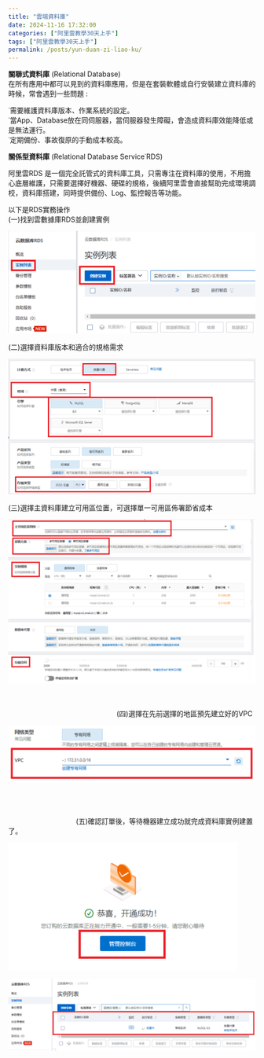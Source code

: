 ```yaml
---
title: "雲端資料庫"
date: 2024-11-16 17:32:00
categories: ["阿里雲教學30天上手"]
tags: ["阿里雲教學30天上手"]
permalink: /posts/yun-duan-zi-liao-ku/
---
```

**關聯式資料庫** (Relational
Database)  
在所有應用中都可以見到的資料庫應用，但是在套裝軟體或自行安裝建立資料庫的時候，常會遇到一些問題 :   
  
˙需要維護資料庫版本、作業系統的設定。  
˙當App、Database放在同伺服器，當伺服器發生障礙，會造成資料庫效能降低或是無法運行。  
˙定期備份、事故復原的手動成本較高。  
  
**關係型資料庫** (Relational
Database Service˙RDS)
  
阿里雲RDS 是一個完全託管式的資料庫工具，只需專注在資料庫的使用，不用擔心底層維護，只需要選擇好機器、硬碟的規格，後續阿里雲會直接幫助完成環境調校，資料庫搭建，同時提供備份、Log、監控報告等功能。  
  
以下是RDS實務操作  
(一)找到雲數據庫RDS並創建實例

[![](/assets/images/圖片1-4.png)](https://blogger.googleusercontent.com/img/b/R29vZ2xl/AVvXsEgGKwaXE1F4pGobiCO6K12lq70YsXA3OnHSlgwKHoxm8MJgYM-hSrRLs8Zyj2-Lokut4CtRSRpR-Pu7-7czrulo-Ri_IFqIbYbiytqyx2AGIZAw-w8xdxYnxZWNB-oVzoCOcScCRHI0sLBZOD9jjweYLwCjm6YnsDmxU68rqTRiy4YEL15yZRd-SeP2/s554/%E5%9C%96%E7%89%871.png)

  
(二)選擇資料庫版本和適合的規格需求  
  

[![](/assets/images/圖片2-3.png)](https://blogger.googleusercontent.com/img/b/R29vZ2xl/AVvXsEgkimDm2QK4rz3B6pYB9YxTumcXtRkJF3_GePqMkAi-b8AeglNn4nT0G1cngenuG7WHxAsSEFIEfaLm1FJo8AIOtOkIBUurCK7tPW4cQgX9JwicyaQoy3-sECzacJ7n_sFMFZFPnkHolZfXLoNPcyEauLC1imLrXnQfBsFEi6cEqIY5T6cwUhIkQn3T/s554/%E5%9C%96%E7%89%872.png)

  
  
(三)選擇主資料庫建立可用區位置，可選擇單一可用區佈署節省成本  
  

[![](/assets/images/圖片3-1.png)](https://blogger.googleusercontent.com/img/b/R29vZ2xl/AVvXsEjXMML0xaldXYIqgjxXIXLuV-b7IeuwB86n7_tqk70bh-__1o2Ga_8GC2M_xncKQd-h9bDFOCLZcTGIp98NjXoob-BFCIfEADyfkaqQdUyceCM2z-mO_x4xN_6yIPju8gj-bogYoJaiAf8xfg2jc4MAmsCl5g0GR1hxHuqkSwtNSVYg-O2E1BnYI_XD/s554/%E5%9C%96%E7%89%873.png)

  
  
  
  
  
  
  
  
  
  
  
                                                                                                                                                                                                                                                                                                                        (四)選擇在先前選擇的地區預先建立好的VPC  
  

[![](/assets/images/圖片4-1.png)](https://blogger.googleusercontent.com/img/b/R29vZ2xl/AVvXsEgf2-dDpUCbdPJ8aZj1povt5iqAH78EgZB_bRsGUz01jYrSEOZ1BQRGGEZTJqJVNWkq2KyFdBBRVJNlJca4kBaWzQ2m5vP4Dnu4JcRQtzm8Opf5Yv99oiGn02rPETqhfAZd2ld5ZlKC-zaFOsMn8iGmh60TGbuFCl979y_xd62o0jPROgREDzfXvclg/s554/%E5%9C%96%E7%89%874.png)

  
  
  
  
                                                                                                                                                                                                                                                                                                                                                                                                                                   (五)確認訂單後，等待機器建立成功就完成資料庫實例建置了。  
  
  

[![](/assets/images/圖片5-1.png)](https://blogger.googleusercontent.com/img/b/R29vZ2xl/AVvXsEgX29GaicYv_-pWJXOvjGRBW7hkCQBPJteZLRE1unJMh9AEvXAO3VuyETnc3v-b5xZIVFSVBp1Cb6Co3ok46KRNaAX33hagP9jTCIOrycYQmn8iYr5LUXlDctPyUzVRRNryikPnHFsIidvQEYyGSzYqFWzDANehdpOlJM8-DXEEBoja9RwVGWM1WipO/s466/%E5%9C%96%E7%89%875.png)

[![](/assets/images/圖片6-1.png)](https://blogger.googleusercontent.com/img/b/R29vZ2xl/AVvXsEg5FUab_4jykbbGNAOUvcmMAexAmXn-uRPrEspKfZwINttbitxP3EHbUnp2KX6xXnrVC77N2GhTJhP2PgDC7f06qdgn97bjnnM8b_1kffcx9KpO58NtnlsQNkJI4gtY3x40uV476KHT-nDyCLy4KwI-_bcJiQLMG1qkQ5TJh9_-jKc5C-L7nqZDzW3w/s554/%E5%9C%96%E7%89%876.png)

  